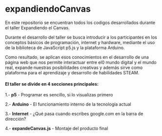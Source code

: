 # expandiendoCanvas
En este repositorio se encuentran todos los codigos desarrollados durante el taller Expandiendo el Canvas.

Durante el desarrollo del taller se busca introducir a los participantes en los conceptos básicos de 
programación, internet y hardware, mediante el uso de la biblioteca de JavaScript p5.js y la plataforma 
Arduino.

Como resultado, se aplican esos conocimientos en el desarrollo de una página web que nos permite 
interactuar entre el0 mundo digital y el mundo real, expande nuestras posibilidades creativas y 
además sirve como plataforma para el aprendizaje  y desarrollo de habilidades STEAM.

#### El taller se divide en 4 secciones principales:

1.- **p5** - Programar es sencillo, si lo visualizas primero

2.- **Arduino** - El funcionamiento interno de la tecnología actual

3.- **Internet** - ¿Qué pasa cuando escribes google.com en la barra de dirección?

4.- **expandeCanvas.js** - Montaje del producto final


